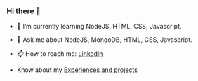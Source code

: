 ### Hi there 👋

<!--
**Abhinav068/Abhinav068** is a ✨ _special_ ✨ repository because its `README.md` (this file) appears on your GitHub profile.

Here are some ideas to get you started:

- 🔭 I’m currently working on ...
- 👯 I’m looking to collaborate on ...
- 🤔 I’m looking for help with ...
- 😄 Pronouns: ...
- ⚡ Fun fact: ...
-->
- 🌱 I’m currently learning NodeJS, HTML, CSS, Javascript.

- 💬 Ask me about NodeJS, MongoDB, HTML, CSS, Javascript. 
- 📫 How to reach me: [LinkedIn](www.linkedin.com/in/abhinav068)
- Know about my [Experiences and projects](https://abhinav068.github.io/)



